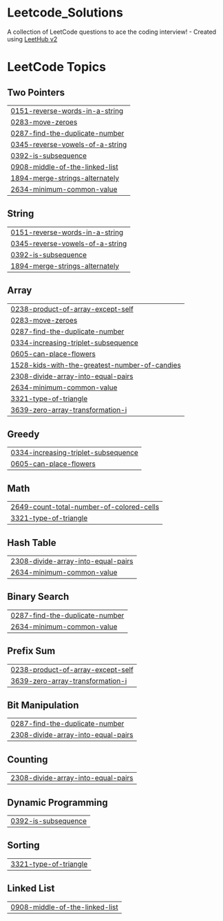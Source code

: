 # Leetcode_Solutions
A collection of LeetCode questions to ace the coding interview! - Created using [LeetHub v2](https://github.com/arunbhardwaj/LeetHub-2.0)

<!---LeetCode Topics Start-->
# LeetCode Topics
## Two Pointers
|  |
| ------- |
| [0151-reverse-words-in-a-string](https://github.com/vartika20/Leetcode_Solutions/tree/master/0151-reverse-words-in-a-string) |
| [0283-move-zeroes](https://github.com/vartika20/Leetcode_Solutions/tree/master/0283-move-zeroes) |
| [0287-find-the-duplicate-number](https://github.com/vartika20/Leetcode_Solutions/tree/master/0287-find-the-duplicate-number) |
| [0345-reverse-vowels-of-a-string](https://github.com/vartika20/Leetcode_Solutions/tree/master/0345-reverse-vowels-of-a-string) |
| [0392-is-subsequence](https://github.com/vartika20/Leetcode_Solutions/tree/master/0392-is-subsequence) |
| [0908-middle-of-the-linked-list](https://github.com/vartika20/Leetcode_Solutions/tree/master/0908-middle-of-the-linked-list) |
| [1894-merge-strings-alternately](https://github.com/vartika20/Leetcode_Solutions/tree/master/1894-merge-strings-alternately) |
| [2634-minimum-common-value](https://github.com/vartika20/Leetcode_Solutions/tree/master/2634-minimum-common-value) |
## String
|  |
| ------- |
| [0151-reverse-words-in-a-string](https://github.com/vartika20/Leetcode_Solutions/tree/master/0151-reverse-words-in-a-string) |
| [0345-reverse-vowels-of-a-string](https://github.com/vartika20/Leetcode_Solutions/tree/master/0345-reverse-vowels-of-a-string) |
| [0392-is-subsequence](https://github.com/vartika20/Leetcode_Solutions/tree/master/0392-is-subsequence) |
| [1894-merge-strings-alternately](https://github.com/vartika20/Leetcode_Solutions/tree/master/1894-merge-strings-alternately) |
## Array
|  |
| ------- |
| [0238-product-of-array-except-self](https://github.com/vartika20/Leetcode_Solutions/tree/master/0238-product-of-array-except-self) |
| [0283-move-zeroes](https://github.com/vartika20/Leetcode_Solutions/tree/master/0283-move-zeroes) |
| [0287-find-the-duplicate-number](https://github.com/vartika20/Leetcode_Solutions/tree/master/0287-find-the-duplicate-number) |
| [0334-increasing-triplet-subsequence](https://github.com/vartika20/Leetcode_Solutions/tree/master/0334-increasing-triplet-subsequence) |
| [0605-can-place-flowers](https://github.com/vartika20/Leetcode_Solutions/tree/master/0605-can-place-flowers) |
| [1528-kids-with-the-greatest-number-of-candies](https://github.com/vartika20/Leetcode_Solutions/tree/master/1528-kids-with-the-greatest-number-of-candies) |
| [2308-divide-array-into-equal-pairs](https://github.com/vartika20/Leetcode_Solutions/tree/master/2308-divide-array-into-equal-pairs) |
| [2634-minimum-common-value](https://github.com/vartika20/Leetcode_Solutions/tree/master/2634-minimum-common-value) |
| [3321-type-of-triangle](https://github.com/vartika20/Leetcode_Solutions/tree/master/3321-type-of-triangle) |
| [3639-zero-array-transformation-i](https://github.com/vartika20/Leetcode_Solutions/tree/master/3639-zero-array-transformation-i) |
## Greedy
|  |
| ------- |
| [0334-increasing-triplet-subsequence](https://github.com/vartika20/Leetcode_Solutions/tree/master/0334-increasing-triplet-subsequence) |
| [0605-can-place-flowers](https://github.com/vartika20/Leetcode_Solutions/tree/master/0605-can-place-flowers) |
## Math
|  |
| ------- |
| [2649-count-total-number-of-colored-cells](https://github.com/vartika20/Leetcode_Solutions/tree/master/2649-count-total-number-of-colored-cells) |
| [3321-type-of-triangle](https://github.com/vartika20/Leetcode_Solutions/tree/master/3321-type-of-triangle) |
## Hash Table
|  |
| ------- |
| [2308-divide-array-into-equal-pairs](https://github.com/vartika20/Leetcode_Solutions/tree/master/2308-divide-array-into-equal-pairs) |
| [2634-minimum-common-value](https://github.com/vartika20/Leetcode_Solutions/tree/master/2634-minimum-common-value) |
## Binary Search
|  |
| ------- |
| [0287-find-the-duplicate-number](https://github.com/vartika20/Leetcode_Solutions/tree/master/0287-find-the-duplicate-number) |
| [2634-minimum-common-value](https://github.com/vartika20/Leetcode_Solutions/tree/master/2634-minimum-common-value) |
## Prefix Sum
|  |
| ------- |
| [0238-product-of-array-except-self](https://github.com/vartika20/Leetcode_Solutions/tree/master/0238-product-of-array-except-self) |
| [3639-zero-array-transformation-i](https://github.com/vartika20/Leetcode_Solutions/tree/master/3639-zero-array-transformation-i) |
## Bit Manipulation
|  |
| ------- |
| [0287-find-the-duplicate-number](https://github.com/vartika20/Leetcode_Solutions/tree/master/0287-find-the-duplicate-number) |
| [2308-divide-array-into-equal-pairs](https://github.com/vartika20/Leetcode_Solutions/tree/master/2308-divide-array-into-equal-pairs) |
## Counting
|  |
| ------- |
| [2308-divide-array-into-equal-pairs](https://github.com/vartika20/Leetcode_Solutions/tree/master/2308-divide-array-into-equal-pairs) |
## Dynamic Programming
|  |
| ------- |
| [0392-is-subsequence](https://github.com/vartika20/Leetcode_Solutions/tree/master/0392-is-subsequence) |
## Sorting
|  |
| ------- |
| [3321-type-of-triangle](https://github.com/vartika20/Leetcode_Solutions/tree/master/3321-type-of-triangle) |
## Linked List
|  |
| ------- |
| [0908-middle-of-the-linked-list](https://github.com/vartika20/Leetcode_Solutions/tree/master/0908-middle-of-the-linked-list) |
<!---LeetCode Topics End-->